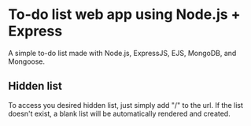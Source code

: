 # To-do list web app using Node.js + Express

A simple to-do list made with Node.js, ExpressJS, EJS, MongoDB, and Mongoose.

## Hidden list

To access you desired hidden list, just simply add "/<hiddenString>" to the url. If the list doesn't exist, a blank list will be automatically rendered and created.